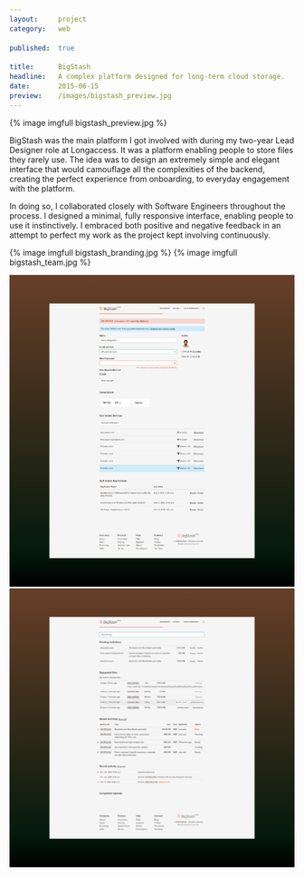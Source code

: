 ```yaml
---
layout:     project
category:   web

published:  true

title:      BigStash
headline:   A complex platform designed for long-term cloud storage.
date:       2015-06-15
preview:    /images/bigstash_preview.jpg
---
```

{% image imgfull bigstash_preview.jpg %}

BigStash was the main platform I got involved with during my two-year Lead Designer role at Longaccess. It was a platform enabling people to store files they rarely use. The idea was to design an extremely simple and elegant interface that would camouflage all the complexities of the backend, creating the perfect experience from onboarding, to everyday engagement with the platform.

In doing so, I collaborated closely with Software Engineers throughout the process. I designed a minimal, fully responsive interface, enabling people to use it instinctively. I embraced both positive and negative feedback in an attempt to perfect my work as the project kept involving continuously.

<!--Even though the platform does not exist anymore, I have uploaded some static pages on a subdomain to showcase the design: [bigstsh.afivos.com](bigstash.afivos.com).-->

{% image imgfull bigstash_branding.jpg %}
{% image imgfull bigstash_team.jpg %}

<div class="images-2x2">
    <a href="/images/bigstash_account.jpg">
        <img src="/images/bigstash_account.jpg">
    </a>
    <a href="/images/bigstash_dashboard.jpg">
        <img src="/images/bigstash_dashboard.jpg">
    </a>
</div>